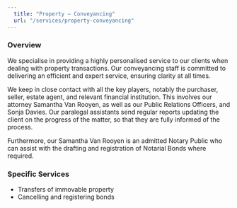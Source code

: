 ```yaml
---
  title: "Property – Conveyancing"
  url: "/services/property-conveyancing"
---
```


### Overview

We specialise in providing a highly personalised service to our clients when dealing with property transactions. Our conveyancing staff is committed to delivering an efficient and expert service, ensuring clarity at all times.

We keep in close contact with all the key players, notably the purchaser, seller, estate agent, and relevant financial institution. This involves our attorney Samantha Van Rooyen, as well as our Public Relations Officers, and Sonja Davies. Our paralegal assistants send regular reports updating the client on the progress of the matter, so that they are fully informed of the process.

Furthermore, our Samantha Van Rooyen is an admitted Notary Public who can assist with the drafting and registration of Notarial Bonds where required.

### Specific Services

*   Transfers of immovable property
*   Cancelling and registering bonds